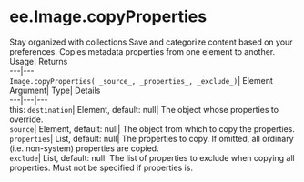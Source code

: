  
#  ee.Image.copyProperties
Stay organized with collections  Save and categorize content based on your preferences. 
Copies metadata properties from one element to another. Usage| Returns  
---|---  
`Image.copyProperties( _source_, _properties_, _exclude_)`| Element  
Argument| Type| Details  
---|---|---  
this: `destination`| Element, default: null| The object whose properties to override.  
`source`| Element, default: null| The object from which to copy the properties.  
`properties`| List, default: null| The properties to copy. If omitted, all ordinary (i.e. non-system) properties are copied.  
`exclude`| List, default: null| The list of properties to exclude when copying all properties. Must not be specified if properties is.  
